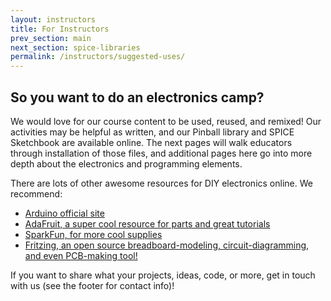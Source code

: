 ```yaml
---
layout: instructors
title: For Instructors
prev_section: main
next_section: spice-libraries
permalink: /instructors/suggested-uses/
---
```


## So you want to do an electronics camp?

We would love for our course content to be used, reused, and remixed! Our activities may be helpful as written, and our Pinball library and SPICE Sketchbook are available online. The next pages will walk educators through installation of those files, and additional pages here go into more depth about the electronics and programming elements.

There are lots of other awesome resources for DIY electronics online. We recommend:

- [Arduino official site](http://www.arduino.cc/)
- [AdaFruit, a super cool resource for parts and great tutorials](http://www.adafruit.com/)
- [SparkFun, for more cool supplies](https://www.sparkfun.com/)
- [Fritzing, an open source breadboard-modeling, circuit-diagramming, and even PCB-making tool!](http://fritzing.org/home/)

If you want to share what your projects, ideas, code, or more, get in touch with us (see the footer for contact info)!